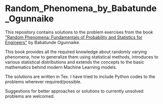 # Random_Phenomena_by_Babatunde_Ogunnaike

This repository contains solutions to the problem exercises from the book ["Random Phenomena: Fundamentals of Probability and Statistics for Engineers"](https://www.amazon.com/Random-Phenomena-Fundamentals-Probability-Statistics/dp/1420044974/ref=pd_sbs_14_1?_encoding=UTF8&pd_rd_i=1420044974&pd_rd_r=9KB0JV1BCNX8S18B6SWD&pd_rd_w=hypGN&pd_rd_wg=6CsGZ&psc=1&refRID=9KB0JV1BCNX8S18B6SWD) by Babatunde Ogunnaike.

This book provides all the required knowledge about randomly varying phenomena, how to generalize them using statistical methods, introduces to various statistical distributions and extends the concepts to the basic mathematics behind modern Machine Learning models.

The solutions are written in Tex. I have tried to include Python codes to the problems wherever required/possible. 

Suggestions for better approaches or solutions to currently unsolved problems are welcomed.